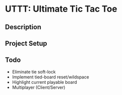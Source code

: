 # UTTT: Ultimate Tic Tac Toe

## Description



## Project Setup



## Todo
- Eliminate tie soft-lock
- Implement tied-board reset/wildspace
- Highlight current playable board
- Multiplayer (Client/Server)
